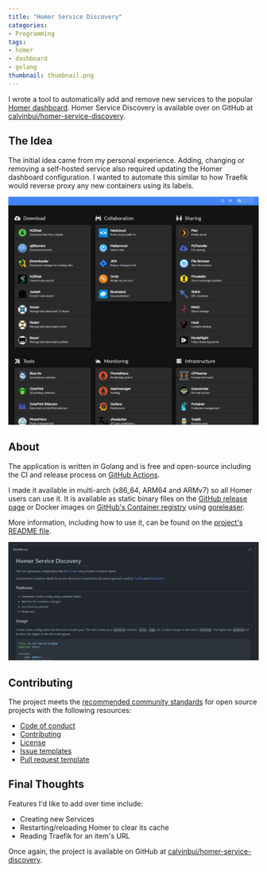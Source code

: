 ```yaml
---
title: "Homer Service Discovery"
categories:
- Programming
tags:
- homer
- dashboard
- golang
thumbnail: thumbnail.png
---
```


I wrote a tool to automatically add and remove new services to the popular [Homer dashboard](https://github.com/bastienwirtz/homer). Homer Service Discovery is available over on GitHub at [calvinbui/homer-service-discovery](https://github.com/calvinbui/homer-service-discovery).

<!-- more -->

## The Idea

The initial idea came from my personal experience. Adding, changing or removing a self-hosted service also required updating the Homer dashboard configuration. I wanted to automate this similar to how Traefik would reverse proxy any new containers using its labels.

![](dashboard.png)

## About

The application is written in Golang and is free and open-source including the CI and release process on [GitHub Actions](https://github.com/calvinbui/homer-service-discovery/actions).

I made it available in multi-arch (x86_64, ARM64 and ARMv7) so all Homer users can use it. It is available as static binary files on the [GitHub release page](https://github.com/calvinbui/homer-service-discovery/releases) or Docker images on [GitHub's Container registry](https://github.com/calvinbui/homer-service-discovery/pkgs/container/homer-service-discovery) using [goreleaser](https://github.com/goreleaser/goreleaser).

More information, including how to use it, can be found on the [project's README file](https://github.com/calvinbui/homer-service-discovery/blob/master/README.md).

![](repo.png)

## Contributing

The project meets the [recommended community standards](https://opensource.guide/) for open source projects with the following resources:

- [Code of conduct](https://github.com/calvinbui/homer-service-discovery/blob/master/CODE_OF_CONDUCT.md)
- [Contributing](https://github.com/calvinbui/homer-service-discovery/blob/master/CONTRIBUTING.md)
- [License](https://github.com/calvinbui/homer-service-discovery/blob/master/LICENSE)
- [Issue templates](https://github.com/calvinbui/homer-service-discovery/tree/master/.github/ISSUE_TEMPLATE)
- [Pull request template](https://github.com/calvinbui/homer-service-discovery/blob/master/.github/PULL_REQUEST_TEMPLATE.md)

## Final Thoughts

Features I'd like to add over time include:

- Creating new Services
- Restarting/reloading Homer to clear its cache
- Reading Traefik for an item's URL

Once again, the project is available on GitHub at [calvinbui/homer-service-discovery](https://github.com/calvinbui/homer-service-discovery).
